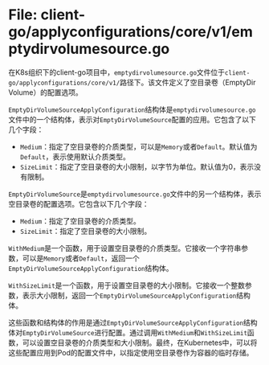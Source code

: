 # File: client-go/applyconfigurations/core/v1/emptydirvolumesource.go

在K8s组织下的client-go项目中，`emptydirvolumesource.go`文件位于`client-go/applyconfigurations/core/v1/`路径下。该文件定义了空目录卷（EmptyDir Volume）的配置选项。

`EmptyDirVolumeSourceApplyConfiguration`结构体是`emptydirvolumesource.go`文件中的一个结构体，表示对`EmptyDirVolumeSource`配置的应用。它包含了以下几个字段：
- `Medium`：指定了空目录卷的介质类型，可以是`Memory`或者`Default`。默认值为`Default`，表示使用默认介质类型。
- `SizeLimit`：指定了空目录卷的大小限制，以字节为单位。默认值为0，表示没有限制。

`EmptyDirVolumeSource`是`emptydirvolumesource.go`文件中的另一个结构体，表示空目录卷的配置选项。它包含以下几个字段：
- `Medium`：指定了空目录卷的介质类型。
- `SizeLimit`：指定了空目录卷的大小限制。

`WithMedium`是一个函数，用于设置空目录卷的介质类型。它接收一个字符串参数，可以是`Memory`或者`Default`，返回一个`EmptyDirVolumeSourceApplyConfiguration`结构体。

`WithSizeLimit`是一个函数，用于设置空目录卷的大小限制。它接收一个整数参数，表示大小限制，返回一个`EmptyDirVolumeSourceApplyConfiguration`结构体。

这些函数和结构体的作用是通过`EmptyDirVolumeSourceApplyConfiguration`结构体对`EmptyDirVolumeSource`进行配置。通过调用`WithMedium`和`WithSizeLimit`函数，可以设置空目录卷的介质类型和大小限制。最终，在Kubernetes中，可以将这些配置应用到Pod的配置文件中，以指定使用空目录卷作为容器的临时存储。

